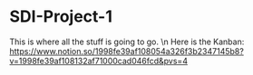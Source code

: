 # SDI-Project-1
This is where all the stuff is going to go. \n
Here is the Kanban: https://www.notion.so/1998fe39af108054a326f3b2347145b8?v=1998fe39af108132af71000cad046fcd&pvs=4
